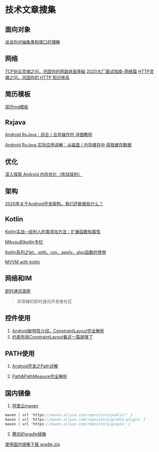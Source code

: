 # 技术文章搜集

## 面向对象

[谈谈你对抽象类和接口的理解](https://juejin.im/entry/59fa7b07518825076a0c4a0c)

## 网络

[TCP协议灵魂之问，巩固你的网路底层基础](https://juejin.im/post/5e527c58e51d4526c654bf41)
[2020大厂面试指南-网络篇](https://juejin.im/post/5e44e17a518825491b11bd63)
[HTTP灵魂之问，巩固你的 HTTP 知识体系](https://gank.io/post/5e7990d81e12e48ff711862e)

## 简历模板

[简历md模板](https://github.com/geekcompany/ResumeSample)

## Rxjava

[Android RxJava：组合 / 合并操作符 详细教程](https://www.jianshu.com/p/c2a7c03da16d)

[Android RxJava 实际应用讲解：从磁盘 / 内存缓存中 获取缓存数据](https://www.jianshu.com/p/6f3b6b934787)

## 优化

[深入探索 Android 内存优化（炼狱级别）](https://gank.io/post/5e79880393b891c522d3bde6)

## 架构

[2020年关于Android开发架构，我们还能做些什么？](https://gank.io/post/5e50eaf6a4f7880ef87b35f2)

## Kotlin

[Kotlin实战--给别人的类添加方法：扩展函数和属性](https://blog.csdn.net/Simon_Crystin/article/details/90294505)

[Mikyou的kotlin专栏](https://blog.csdn.net/u013064109/category_7125973.html)

[Kotlin系列之let、with、run、apply、also函数的使用](https://blog.csdn.net/u013064109/article/details/78786646)

[MVVM with kotlin](https://www.jianshu.com/c/50336d57e9b0)

## 网络和IM

[即时通讯录网](http://www.52im.net/)
> 非常棒的即时通讯开发者社区

## 控件使用
1. [Android新特性介绍，ConstraintLayout完全解析](https://blog.csdn.net/guolin_blog/article/details/53122387)
2. [约束布局ConstraintLayout看这一篇就够了](https://www.jianshu.com/p/17ec9bd6ca8a)

## PATH使用
1. [Android开发之Path详解](https://blog.csdn.net/xiangzhihong8/article/details/78278931?utm_medium=distribute.pc_relevant.none-task-blog-BlogCommendFromMachineLearnPai2-2.channel_param&depth_1-utm_source=distribute.pc_relevant.none-task-blog-BlogCommendFromMachineLearnPai2-2.channel_param)

2. [Path&PathMeasure完全解析](https://blog.csdn.net/weiwozhiyi/article/details/70149147)

## 国内镜像
1. [阿里云maven](https://developer.aliyun.com/mvn/guide)

```java
maven { url 'https://maven.aliyun.com/repository/public/' }
maven { url 'https://maven.aliyun.com/repository/gradle-plugin' }
maven { url 'https://maven.aliyun.com/repository/google' }
```
2. [腾讯的gradle镜像](https://services.gradle.org/distributions/)
 
[使用国内镜像下载 gradle.zip](https://blog.csdn.net/qq_37214567/article/details/130511091)



